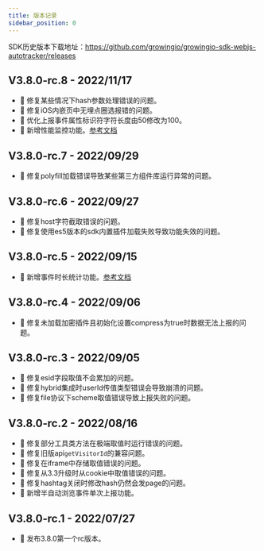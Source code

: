 ```yaml
---
title: 版本记录
sidebar_position: 0
---
```


SDK历史版本下载地址：<https://github.com/growingio/growingio-sdk-webjs-autotracker/releases>

## V3.8.0-rc.8 - 2022/11/17

* 🐞 修复某些情况下hash参数处理错误的问题。
* 🐞 修复iOS内嵌页中无埋点圈选报错的问题。
* 🌟 优化上报事件属性标识符字符长度由50修改为100。
* 🎉 新增性能监控功能。[参考文档](/docs/webjs/3.8/plugins/performance)

## V3.8.0-rc.7 - 2022/09/29

* 🐞 修复polyfill加载错误导致某些第三方组件库运行异常的问题。

## V3.8.0-rc.6 - 2022/09/27

* 🐞 修复host字符截取错误的问题。
* 🐞 修复使用es5版本的sdk内置插件加载失败导致功能失效的问题。

## V3.8.0-rc.5 - 2022/09/15

* 🎉 新增事件时长统计功能。[参考文档](/docs/webjs/3.8/commonlyApi#事件时长统计)

## V3.8.0-rc.4 - 2022/09/06

* 🐞 修复未加载加密插件且初始化设置compress为true时数据无法上报的问题。

## V3.8.0-rc.3 - 2022/09/05

* 🐞 修复esid字段取值不会累加的问题。
* 🐞 修复hybrid集成时userId传值类型错误会导致崩溃的问题。
* 🐞 修复file协议下scheme取值错误导致上报失败的问题。

## V3.8.0-rc.2 - 2022/08/16

* 🐞 修复部分工具类方法在极端取值时运行错误的问题。
* 🐞 修复旧版api`getVisitorId`的兼容问题。
* 🐞 修复在iframe中存储取值错误的问题。
* 🐞 修复从3.3升级时从cookie中取值错误的问题。
* 🐞 修复hashtag关闭时修改hash仍然会发page的问题。
* 🎉 新增半自动浏览事件单次上报功能。

## V3.8.0-rc.1 - 2022/07/27

* 🎉 发布3.8.0第一个rc版本。
